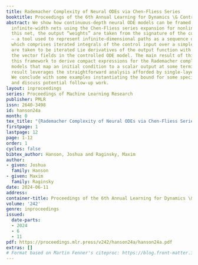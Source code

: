 ```yaml
---
title: Rademacher Complexity of Neural ODEs via Chen-Fliess Series
booktitle: Proceedings of the 6th Annual Learning for Dynamics \& Control Conference
abstract: We show how continuous-depth neural ODE models can be framed as single-layer,
  infinite-width nets using the Chen-Fliess series expansion for nonlinear ODEs. In
  this net, the output “weights” are taken from the signature of the control input
  — a tool used to represent infinite-dimensional paths as a sequence of tensors —
  which comprises iterated integrals of the control input over a simplex. The “features”
  are taken to be iterated Lie derivatives of the output function with respect to
  the vector fields in the controlled ODE model. The main result of this work applies
  this framework to derive compact expressions for the Rademacher complexity of ODE
  models that map an initial condition to a scalar output at some terminal time. The
  result leverages the straightforward analysis afforded by single-layer architectures.
  We conclude with some examples instantiating the bound for some specific systems
  and discuss potential follow-up work.
layout: inproceedings
series: Proceedings of Machine Learning Research
publisher: PMLR
issn: 2640-3498
id: hanson24a
month: 0
tex_title: "{Rademacher Complexity of Neural ODEs via Chen-Fliess Series}"
firstpage: 1
lastpage: 12
page: 1-12
order: 1
cycles: false
bibtex_author: Hanson, Joshua and Raginsky, Maxim
author:
- given: Joshua
  family: Hanson
- given: Maxim
  family: Raginsky
date: 2024-06-11
address:
container-title: Proceedings of the 6th Annual Learning for Dynamics \& Control Conference
volume: '242'
genre: inproceedings
issued:
  date-parts:
  - 2024
  - 6
  - 11
pdf: https://proceedings.mlr.press/v242/hanson24a/hanson24a.pdf
extras: []
# Format based on Martin Fenner's citeproc: https://blog.front-matter.io/posts/citeproc-yaml-for-bibliographies/
---
```

